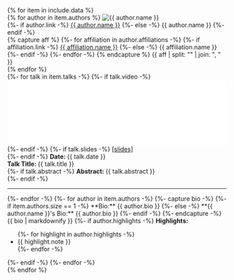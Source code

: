 <div class="talks">
    {% for item in include.data %}
    <div class="talk" id="{{ item.talk-id }}">
        <div class="speakerInfo"> 
        {% for author in item.authors %}
            <img alt="{{ author.name }}" src="{{ author.img }}"><br>
            {%- if author.link -%}
                <a href="{{ author.link }}" target="_blank">{{ author.name }}</a>
            {%- else -%}
                {{ author.name }}
            {%- endif -%}
            <br>
            {% capture aff %}
            {%- for affiliation in author.affiliations -%}
                {%- if affiliation.link -%}
                    <a href="{{ affiliation.link }}" target="_blank">{{ affiliation.name }}</a>
                {%- else -%}
                    {{ affiliation.name }}
                {%- endif -%}
                <!-- DELIMITER -->
            {%- endfor -%}
            {% endcapture %}
            {{ aff | split: "<!-- DELIMITER -->" | join: ", " }}
            <br>
        {% endfor %}
        </div>
        <div class="talkInfo">
            {%- for talk in item.talks -%}
                {%- if talk.video -%}
                    <iframe width="100%" src="{{ talk.video }}" frameborder="0" allow="accelerometer; autoplay; clipboard-write; encrypted-media; gyroscope; picture-in-picture" allowfullscreen></iframe>
                    <br>
                {%- endif -%}
                {%- if talk.slides -%}
                    <a href="{{ talk.slides }}" target="_blank">[slides]</a>
                    <br>
                {%- endif -%}
                <strong> Date: </strong> {{ talk.date }} <br>
                <strong> Talk Title: </strong> {{ talk.title }} <br>
                {%- if talk.abstract -%} <strong> Abstract: </strong> {{ talk.abstract }} <br> {%- endif -%}
                <hr>
            {%- endfor -%}
            {%- for author in item.authors -%}
                {%- capture bio -%}
                {%- if item.authors.size == 1 -%} **Bio:** {{ author.bio }}
                {%- else -%} **{{ author.name }}'s Bio:** {{ author.bio }} 
                {%- endif -%}
                {%- endcapture -%}
                {{ bio | markdownify }}
                {%- if author.highlights -%}
                    <strong> Highlights: </strong>
                    <ul>
                    {%- for highlight in author.highlights -%}
                        <li>{{ highlight.note }}</li>
                    {%- endfor -%}
                    </ul>
                {%- endif -%}
            {%- endfor -%}
        </div>
    </div>
    {% endfor %}
</div>